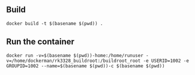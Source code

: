 ## Build

```
docker build -t $(basename $(pwd)) .

```

## Run the container


```
docker run -v=$(basename $(pwd))-home:/home/runuser -v=/home/dockerman/rk3328_buildroot:/buildroot_root -e USERID=1002 -e GROUPID=1002 --name=$(basename $(pwd))-c $(basename $(pwd))
```